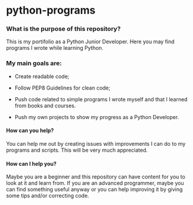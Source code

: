 # python-programs

### What is the purpose of this repository?

This is my portifolio as a Python Junior Developer. Here you may find programs I wrote while learning Python. 

### My main goals are:


  * Create readable code;
  
  * Follow PEP8 Guidelines for clean code;
  
  * Push code related to simple programs I wrote myself and that I learned from books and courses. 
  
  * Push my own projects to show my progress as a Python Developer.

#### How can you help?

You can help me out by creating issues with improvements I can do to my programs and scripts. This will be very much appreciated. 

#### How can I help you?

Maybe you are a beginner and this repository can have content for you to look at it and learn from. If you are an advanced programmer, maybe you can find something useful anyway or you can help improving it by giving some tips and/or correcting code. 
